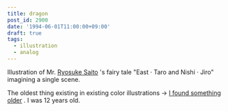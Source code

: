 ```yaml
---
title: dragon
post_id: 2900
date: '1994-06-01T11:00:00+09:00'
draft: true
tags:
  - illustration
  - analog
---
```


Illustration of Mr. [Ryosuke Saito](https://ja.wikipedia.org/wiki/%E6%96%8E%E8%97%A4%E9%9A%86%E4%BB%8B) 's fairy tale "East · Taro and Nishi · Jiro" imagining a single scene.

The oldest thing existing in existing color illustrations → [I found something older](../../1986/06/13-dad.md) . I was 12 years old.
